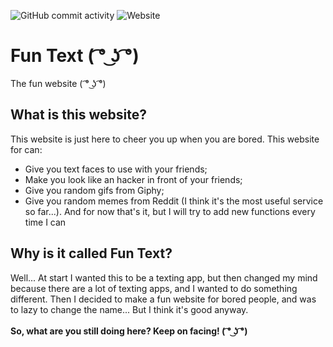 ![GitHub commit activity](https://img.shields.io/github/commit-activity/w/Funtext/funtext.github.io) ![Website](https://img.shields.io/website?down_color=red&down_message=Offline&up_color=green&up_message=Online&url=https%3A%2F%2Ffuntext.github.io)
# Fun Text ( ͡° ͜ʖ ͡°)
The fun website ( ͡° ͜ʖ ͡°)
## What is this website?
This website is just here to cheer you up when you are bored. This website for can:
- Give you text faces to use with your friends;
- Make you look like an hacker in front of your friends;
- Give you random gifs from Giphy;
- Give you random memes from Reddit (I think it's the most useful service so far...).
And for now that's it, but I will try to add new functions every time I can
## Why is it called Fun Text?
Well... At start I wanted this to be a texting app, but then changed my mind because there are a lot of texting apps, and I wanted to do something different. Then I decided to make a fun website for bored people, and was to lazy to change the name... But I think it's good anyway.<br><br><strong>So, what are you still doing here? Keep on facing! ( ͡° ͜ʖ ͡°)</strong>
